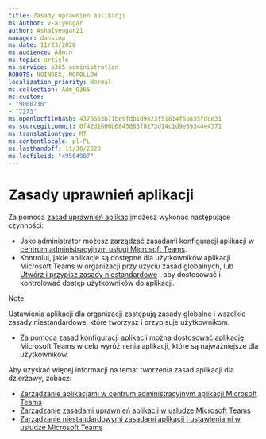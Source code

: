 ```yaml
---
title: Zasady uprawnień aplikacji
ms.author: v-aiyengar
author: AshaIyengar21
manager: dansimp
ms.date: 11/23/2020
ms.audience: Admin
ms.topic: article
ms.service: o365-administration
ROBOTS: NOINDEX, NOFOLLOW
localization_priority: Normal
ms.collection: Adm_O365
ms.custom:
- "9000730"
- "7273"
ms.openlocfilehash: 4376663b71be9fdb1d9823f51814f6b835fdce31
ms.sourcegitcommit: 0f42d1600b6845083f0273d14c1d9e59344e4371
ms.translationtype: MT
ms.contentlocale: pl-PL
ms.lasthandoff: 11/30/2020
ms.locfileid: "49564907"
---
```

# <a name="app-permission-policies"></a>Zasady uprawnień aplikacji

Za pomocą [zasad uprawnień aplikacji](https://docs.microsoft.com/microsoftteams/teams-app-permission-policies)możesz wykonać następujące czynności:
- Jako administrator możesz zarządzać zasadami konfiguracji aplikacji w [centrum administracyjnym usługi Microsoft Teams](https://admin.teams.microsoft.com/policies/app-permission).
- Kontroluj, jakie aplikacje są dostępne dla użytkowników aplikacji Microsoft Teams w organizacji przy użyciu zasad globalnych, lub [Utwórz i przypisz zasady niestandardowe](https://docs.microsoft.com/microsoftteams/teams-app-permission-policies#create-a-custom-app-permission-policy) , aby dostosować i kontrolować dostęp użytkowników do aplikacji. 
> [!NOTE]
> Ustawienia aplikacji dla organizacji zastępują zasady globalne i wszelkie zasady niestandardowe, które tworzysz i przypisuje użytkownikom.
- Za pomocą [zasad konfiguracji aplikacji](https://docs.microsoft.com/microsoftteams/teams-app-setup-policies) można dostosować aplikację Microsoft Teams w celu wyróżnienia aplikacji, które są najważniejsze dla użytkowników. 


Aby uzyskać więcej informacji na temat tworzenia zasad aplikacji dla dzierżawy, zobacz:
- [Zarządzanie aplikacjami w centrum administracyjnym aplikacji Microsoft Teams](https://docs.microsoft.com/MicrosoftTeams/manage-apps)
- [Zarządzanie zasadami uprawnień aplikacji w usłudze Microsoft Teams](https://docs.microsoft.com/microsoftteams/teams-app-permission-policies)
- [Zarządzanie niestandardowymi zasadami aplikacji i ustawieniami w usłudze Microsoft Teams](https://docs.microsoft.com/MicrosoftTeams/teams-custom-app-policies-and-settings)
